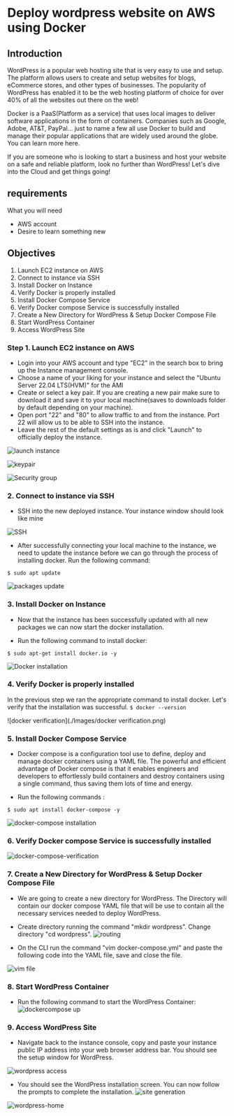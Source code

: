 # Deploy wordpress website on AWS using Docker

## Introduction

WordPress is a popular web hosting site that is very easy to use and setup. The platform allows users to create and setup websites for blogs, eCommerce stores, and other types of businesses. The popularity of WordPress has enabled it to be the web hosting platform of choice for over 40% of all the websites out there on the web!

Docker is a PaaS(Platform as a service) that uses local images to deliver software applications in the form of containers. Companies such as Google, Adobe, AT&T, PayPal… just to name a few all use Docker to build and manage their popular applications that are widely used around the globe. You can learn more here.

If you are someone who is looking to start a business and host your website on a safe and reliable platform, look no further than WordPress! Let's dive into the Cloud and get things going!

## requirements

What you will need

- AWS account
- Desire to learn something new


## Objectives

1. Launch EC2 instance on AWS
2. Connect to instance via SSH 
3. Install Docker on Instance 
4. Verify Docker is properly installed 
5. Install Docker Compose Service 
6. Verify Docker compose Service is successfully installed 
7. Create a New Directory for WordPress & Setup Docker Compose File
8. Start WordPress Container 
9. Access WordPress Site



### Step 1. Launch EC2 instance on AWS
- Login into your AWS account and type "EC2" in the search box to bring up the Instance management console.
- Choose a name of your liking for your instance and select the "Ubuntu Server 22.04 LTS(HVM)" for the AMI
- Create or select a key pair. If you are creating a new pair make sure to download it and save it to your local machine(saves to downloads folder by default depending on your machine).
- Open port "22" and "80" to allow traffic to and from the instance. Port 22 will allow us to be able to SSH into the instance.
- Leave the rest of the default settings as is and click "Launch" to officially deploy the instance.

![launch instance](./Images/launch-instance-1.png)

![keypair](./Images/Keypair.png)

![Security group](./Images/security%20group.png)

### 2. Connect to instance via SSH 
- SSH into the new deployed instance. Your instance window should look like mine

![SSH](./Images/ssh.png)

- After successfully connecting your local machine to the instance, we need to update the instance before we can go through the process of installing docker.
Run the following command:

`$ sudo apt update`

![packages update](./Images/packages-update.png)

### 3. Install Docker on Instance 

- Now that the instance has been successfully updated with all new packages we can now start the docker installation.

- Run the following command to install docker:

`$ sudo apt-get install docker.io -y`


![Docker installation](./Images/docker-installation.png)

### 4. Verify Docker is properly installed 

In the previous step we ran the appropriate command to install docker. Let's verify that the installation was successful.
`$ docker --version`

![docker verification](./Images/docker verification.png)

### 5. Install Docker Compose Service 

- Docker compose is a configuration tool use to define, deploy and manage docker containers using a YAML file.
The powerful and efficient advantage of Docker compose is that it enables engineers and developers to effortlessly build containers and destroy containers using a single command, thus saving them lots of time and energy.

- Run the following commands :

`$ sudo apt install docker-compose -y`

![docker-compose installation](./Images/docker-compose-Installation.png)

### 6. Verify Docker compose Service is successfully installed 

![docker-compose-verification](./Images/docker-compose-verification.png)

### 7. Create a New Directory for WordPress & Setup Docker Compose File
- We are going to create a new directory for WordPress. The Directory will contain our docker compose YAML file that will be use to contain all the necessary services needed to deploy WordPress.

- Create directory running the command "mkdir wordpress". Change directory "cd wordpress".
![routing](./Images/Directory-creation.png)

- On the CLI run the command "vim docker-compose.yml" and paste the following code into the YAML file, save and close the file.

![vim file](./Images/compose-file.png)

### 8. Start WordPress Container 
- Run the following command to start the WordPress Container:
![dockercompose up](./Images/docker-compose-up.png)

### 9. Access WordPress Site
- Navigate back to the instance console, copy and paste your instance public IP address into your web browser address bar. You should see the setup window for WordPress.


![wordpress access](./Images/wordpress-access.png)
- You should see the WordPress installation screen. You can now follow the prompts to complete the installation.
![site generation](Sitegeneration.png)


![wordpress-home](./Images/wordpress-home.png)

